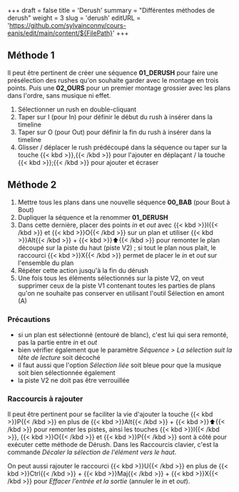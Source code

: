 +++
draft = false
title = 'Derush'
summary = "Différentes méthodes de derush"
weight = 3
slug = 'derush'
editURL = 'https://github.com/sylvainconny/cours-eanis/edit/main/content/${FilePath}'
+++

## Méthode 1
Il peut être pertinent de créer une séquence **01_DERUSH** pour faire une présélection des rushes qu'on souhaite garder avec le montage en trois points. Puis une **02_OURS** pour un premier montage grossier avec les plans dans l'ordre, sans musique ni effet.

1. Sélectionner un rush en double-cliquant
2. Taper sur I (pour In) pour définir le début du rush à insérer dans la timeline
3. Taper sur O (pour Out) pour définir la fin du rush à insérer dans la timeline
4. Glisser / déplacer le rush prédécoupé dans la séquence ou taper sur la touche {{< kbd >}},{{< /kbd >}} pour l'ajouter en déplaçant / la touche {{< kbd >}};{{< /kbd >}} pour ajouter et écraser

## Méthode 2
1. Mettre tous les plans dans une nouvelle séquence **00_BAB** (pour Bout à Bout)
2. Dupliquer la séquence et la renommer **01_DERUSH**
3. Dans cette dernière, placer des points *in* et *out* avec {{< kbd >}}I{{< /kbd >}} et {{< kbd >}}O{{< /kbd >}} sur un plan et utiliser {{< kbd >}}Alt{{< /kbd >}} \+ {{< kbd >}}⬆{{< /kbd >}} pour remonter le plan découpé sur la piste du haut (piste V2) ; si tout le plan nous plait, le raccourci {{< kbd >}}X{{< /kbd >}} permet de placer le *in* et *out* sur l'ensemble du plan
4. Répéter cette action jusqu'à la fin du dérush
5. Une fois tous les éléments sélectionnés sur la piste V2, on veut supprimer ceux de la piste V1 contenant toutes les parties de plans qu'on ne souhaite pas conserver en utilisant l'outil Sélection en amont (A)


### Précautions
- si un plan est sélectionné (entouré de blanc), c'est lui qui sera remonté, pas la partie entre *in* et *out*
- bien vérifier également que le paramètre *Séquence > La sélection suit la tête de lecture* soit décoché
- il faut aussi que l'option *Sélection liée* soit bleue pour que la musique soit bien sélectionnée également
- la piste V2 ne doit pas être verrouillée

### Raccourcis à rajouter

Il peut être pertinent pour se faciliter la vie d'ajouter la touche {{< kbd >}}P{{< /kbd >}} en plus de {{< kbd >}}Alt{{< /kbd >}} \+ {{< kbd >}}⬆{{< /kbd >}} pour remonter les pistes, ainsi les touches {{< kbd >}}I{{< /kbd >}}, {{< kbd >}}O{{< /kbd >}} et {{< kbd >}}P{{< /kbd >}} sont à côté pour exécuter cette méthode de Dérush. Dans les Raccourcis clavier, c'est la commande *Décaler la sélection de l'élément vers le haut*.

On peut aussi rajouter le raccourci {{< kbd >}}U{{< /kbd >}} en plus de {{< kbd >}}Ctrl{{< /kbd >}} \+ {{< kbd >}}Maj{{< /kbd >}} \+ {{< kbd >}}X{{< /kbd >}} pour *Effacer l'entrée et la sortie* (annuler le *in* et *out*).